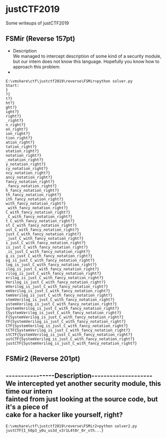 # justCTF2019  
Some writeups of justCTF2019  
## FSMir (Reverse 157pt)  
- Description  
We managed to intercept description of some kind of a security module,   
but our intern does not know this language. Hopefully you know how to    
approach this problem.  
-   
```
E:\vmshare\ctf\justctf2019\reverse\FSMir>python solver.py
Start:
}
?}
t?}
ht?}
ght?}
ight?}
right?}
_right?}
n_right?}
on_right?}
ion_right?}
tion_right?}
ation_right?}
tation_right?}
otation_right?}
notation_right?}
_notation_right?}
y_notation_right?}
cy_notation_right?}
ncy_notation_right?}
ancy_notation_right?}
fancy_notation_right?}
_fancy_notation_right?}
h_fancy_notation_right?}
th_fancy_notation_right?}
ith_fancy_notation_right?}
with_fancy_notation_right?}
_with_fancy_notation_right?}
C_with_fancy_notation_right?}
_C_with_fancy_notation_right?}
t_C_with_fancy_notation_right?}
st_C_with_fancy_notation_right?}
ust_C_with_fancy_notation_right?}
just_C_with_fancy_notation_right?}
_just_C_with_fancy_notation_right?}
s_just_C_with_fancy_notation_right?}
is_just_C_with_fancy_notation_right?}
_is_just_C_with_fancy_notation_right?}
g_is_just_C_with_fancy_notation_right?}
og_is_just_C_with_fancy_notation_right?}
log_is_just_C_with_fancy_notation_right?}
ilog_is_just_C_with_fancy_notation_right?}
rilog_is_just_C_with_fancy_notation_right?}
erilog_is_just_C_with_fancy_notation_right?}
Verilog_is_just_C_with_fancy_notation_right?}
mVerilog_is_just_C_with_fancy_notation_right?}
emVerilog_is_just_C_with_fancy_notation_right?}
temVerilog_is_just_C_with_fancy_notation_right?}
stemVerilog_is_just_C_with_fancy_notation_right?}
ystemVerilog_is_just_C_with_fancy_notation_right?}
SystemVerilog_is_just_C_with_fancy_notation_right?}
{SystemVerilog_is_just_C_with_fancy_notation_right?}
F{SystemVerilog_is_just_C_with_fancy_notation_right?}
TF{SystemVerilog_is_just_C_with_fancy_notation_right?}
CTF{SystemVerilog_is_just_C_with_fancy_notation_right?}
tCTF{SystemVerilog_is_just_C_with_fancy_notation_right?}
stCTF{SystemVerilog_is_just_C_with_fancy_notation_right?}
ustCTF{SystemVerilog_is_just_C_with_fancy_notation_right?}
justCTF{SystemVerilog_is_just_C_with_fancy_notation_right?}
```
## FSMir2 (Reverse 201pt)  
----------------Description--------------------  
We intercepted yet another security module, this time our intern  
fainted from just looking at the source code, but it's a piece of  
cake for a hacker like yourself, right?  
-----------------------------------------------  
```
E:\vmshare\ctf\justctf2019\reverse\FSMir2>python solver2.py
justCTF{I_h0p3_y0u_us3d_v3r1L4t0r_0r_sth...}
```
